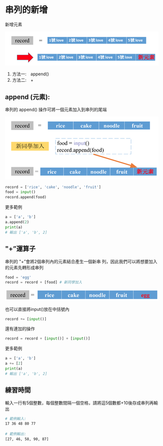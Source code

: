 # 串列的新增

新增元素

![](../../.gitbook/assets/image%20%2869%29.png)

1. 方法一:　append\(\)
2. 方法二:　+

## append \(元素\):

串列的 append\(\) 操作可將一個元素加入到串列的尾端

![](../../.gitbook/assets/image%20%28102%29.png)

```python
record = ['rice', 'cake', 'noodle', 'fruit']
food = input()
record.append(food)
```

更多範例

```python
a = ['a', 'b']
a.append(2)
print(a)
# 輸出 ['a', 'b', 2]
```

## "+”運算子

串列的 "+”會將2個串列內的元素結合產生一個新串 列，因此我們可以將想要加入的元素先轉形成串列

```python
food = 'egg'
record = record + [food] # 新同學加入
```

![](../../.gitbook/assets/image%20%2880%29.png)

也可以直接將input\(\)放在中括號內

```python
record += [input()]
```

還有連加的操作

```python
record = record + [input()] + [input()]
```

更多範例

```python
a = ['a', 'b']
a += [2]
print(a)
# 輸出 ['a', 'b', 2]
```

## 練習時間

輸入一行有5個整數，每個整數間隔一個空格，請將這5個數都+10後存成串列再輸出

```bash
# 範例輸入:
17 36 48 80 77

# 範例輸出:
[27, 46, 58, 90, 87]
```

